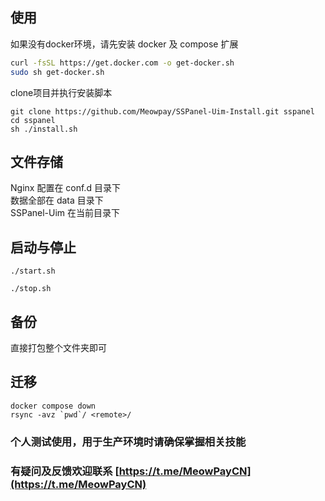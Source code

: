 
## 使用
如果没有docker环境，请先安装 docker 及 compose 扩展
``` bash
curl -fsSL https://get.docker.com -o get-docker.sh
sudo sh get-docker.sh
```
clone项目并执行安装脚本
```
git clone https://github.com/Meowpay/SSPanel-Uim-Install.git sspanel
cd sspanel 
sh ./install.sh
```
## 文件存储
Nginx 配置在 conf.d 目录下  
数据全部在 data 目录下  
SSPanel-Uim 在当前目录下

## 启动与停止
```
./start.sh
```
```
./stop.sh
```
## 备份
直接打包整个文件夹即可

## 迁移
```
docker compose down
rsync -avz `pwd`/ <remote>/
```

### 个人测试使用，用于生产环境时请确保掌握相关技能 
### 有疑问及反馈欢迎联系 [https://t.me/MeowPayCN](https://t.me/MeowPayCN)